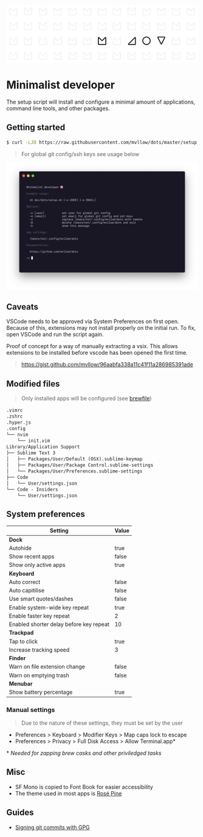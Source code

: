 ![Promo](images/promo.png "Promo")

# Minimalist developer

The setup script will install and configure a minimal amount of applications, command line tools, and other packages.

## Getting started

```sh
$ curl -LJO https://raw.githubusercontent.com/mvllow/dots/master/setup.sh && sh ./setup.sh
```

> For global git config/ssh keys see usage below

![Usage](images/usage.png "Usage")

## Caveats

VSCode needs to be approved via System Preferences on first open. Because of this, extensions may not install properly on the initial run. To fix, open VSCode and run the script again.

Proof of concept for a way of manually extracting a vsix. This allows extensions to be installed before vscode has been opened the first time.

> https://gist.github.com/mvllow/96aabfa338a11c41f11a286985391ade

## Modified files

> Only installed apps will be configured (see [brewfile](https://github.com/mvllow/dots/blob/master/brewfile))

```
.vimrc
.zshrc
.hyper.js
.config
└── nvim
    └── init.vim
Library/Application Support
├── Sublime Text 3
│   ├── Packages/User/Default (OSX).sublime-keymap
│   ├── Packages/User/Package Control.sublime-settings
│   └── Packages/User/Preferences.sublime-settings
├── Code
│   └── User/settings.json
└── Code - Insiders
    └── User/settings.json
```

## System preferences

| Setting                                 | Value |
| --------------------------------------- | ----- |
| **Dock**                                |       |
| Autohide                                | true  |
| Show recent apps                        | false |
| Show only active apps                   | true  |
| **Keyboard**                            |       |
| Auto correct                            | false |
| Auto capitilise                         | false |
| Use smart quotes/dashes                 | false |
| Enable system-wide key repeat           | true  |
| Enable faster key repeat                | 2     |
| Enabled shorter delay before key repeat | 10    |
| **Trackpad**                            |       |
| Tap to click                            | true  |
| Increase tracking speed                 | 3     |
| **Finder**                              |       |
| Warn on file extension change           | false |
| Warn on emptying trash                  | false |
| **Menubar**                             |       |
| Show battery percentage                 | true  |

### Manual settings

> Due to the nature of these settings, they must be set by the user

- Preferences > Keyboard > Modifier Keys > Map caps lock to escape
- Preferences > Privacy > Full Disk Access > Allow Terminal.app\*

\* _Needed for zapping brew casks and other priviledged tasks_

## Misc

- SF Mono is copied to Font Book for easier accessibility
- The theme used in most apps is [Rosé Pine](https://github.com/rose-pine/rose-pine-theme)

## Guides

- [Signing git commits with GPG](https://github.com/mvllow/dots/blob/master/guides/signing-git-commits-with-gpg.md)
